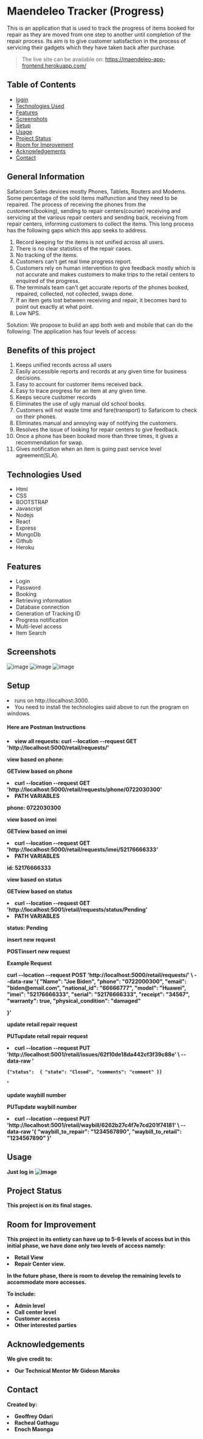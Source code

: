 # Maendeleo Tracker (Progress)
This is an application that is used to track the progress of items booked for repair as they are moved from one step to another until completion of the repair process. Its aim is to give customer satisfaction in the process of servicing their gadgets which they have taken back after purchase.
>The live site can be available on: https://maendeleo-app-frontend.herokuapp.com/
## Table of Contents
* [login](#login)
* [Technologies Used](#technologies-used)
* [Features](#features)
* [Screenshots](#screenshots)
* [Setup](#setup)
* [Usage](#usage)
* [Project Status](#project-status)
* [Room for Improvement](#room-for-improvement)
* [Acknowledgements](#acknowledgements)
* [Contact](#contact)
<!-- * [License](#license) -->
## General Information
Safaricom Sales devices mostly Phones, Tablets, Routers and Modems. Some percentage of the sold items malfunction and they need to be repaired. The process of receiving the phones from the customers(booking), sending to repair centers(courier) receiving and servicing at the various repair centers and sending back, receiving from repair centers, informing customers to collect the items.
This long process has the following gaps which this app seeks to address.
1.	Record keeping for the items is not unified across all users.
2.	There is no clear statistics of the repair cases.
3.	No tracking of the items.
4.	Customers can’t get real time progress report.
5.	Customers rely on human intervention to give feedback mostly which is not accurate and makes customers to make trips to the retail centers to enquired of the progress.
6.	The terminals team can’t get accurate reports of the phones booked, repaired, collected, not collected, swaps done.
7.	If an item gets lost between receiving and repair, it becomes hard to point out exactly at what point.
8.	Low NPS.

Solution:
We propose to build an app both web and mobile that can do the following:
The application has four levels of access:

## Benefits of this project 
1.	Keeps unified records across all users
2.	Easily accessible reports and records at any given time for business decisions.
3.	Easy to account for customer items received back.
4.	Easy to trace progress for an item at any given time.
5.	Keeps secure customer records
6.	Eliminates the use of ugly manual old school books.
7.	Customers will not waste time and fare(transport) to Safaricom to check on their phones.
8.	Eliminates manual and annoying way of notifying the customers.
9.	Resolves the issue of looking for repair centers to give feedback.
10. Once a phone has been booked more than three times, it gives a recommendation for swap.
11. Gives notification when an item is going past service level agreement(SLA).

## Technologies Used
- Html
- CSS
- BOOTSTRAP
- Javascript
- Nodejs
- React
- Express
- MongoDb
- Github
- Heroku


## Features

- Login
- Password 
- Booking
- Retrieving information
- Database connection
- Generation of Tracking ID
- Progress notification
- Multi-level access
- Item Search

## Screenshots
![image](https://user-images.githubusercontent.com/92366939/183600094-8b208c87-aace-4f21-9f77-a7e14a1f8ecb.png)
![image](https://user-images.githubusercontent.com/92366939/183602598-37e9d14a-aa63-4274-9031-e4be6b85bcd0.png)
![image](https://user-images.githubusercontent.com/92366939/183602843-18fe6933-fee9-4c8b-9f3d-e7a7324a2ea0.png)



## Setup
<li>runs on http://localhost:3000.
<li>You need to install the technologies said above to run the program on windows.
<p><h4>Here are Postman Instructions<h4><p>

<li>view all requests:
curl --location --request GET 'http://localhost:5000/retail/requests/'

<p>view based on phone:
<p>GETview based on phone
<li>curl --location --request GET 'http://localhost:5000/retail/requests/phone/0722030300'

<li>PATH VARIABLES
<p>phone:  0722030300

<p>view based on imei
<p>GETview based on imei
<li>curl --location --request GET 'http://localhost:5000/retail/requests/imei/52176666333'

<li> PATH VARIABLES
<p>id:  52176666333


<p>view based on status
<p>GETview based on status
<li>curl --location --request GET 'http://localhost:5001/retail/requests/status/Pending'

<li> PATH VARIABLES
<p>status: Pending


<p>insert new request
<p>POSTinsert new request
<p>Example Request
<p>curl --location --request POST 'http://localhost:5000/retail/requests/' \
 --data-raw '{ 
    "Name": "Joe Biden",
    "phone": "0722000300",
    "email": "biden@email.com",
    "national_id": "66666777",
    "model": "Huawei",
    "imei": "52176666333",
    "serial": "52176666333",
    "receipt": "34567",
    "warranty": true,
     "physical_condition": "damaged"  
        
 }'


<p>update retail repair request
<p>PUTupdate retail repair request
<li> curl --location --request PUT 'http://localhost:5001/retail/issues/62f10de18da442cf3f39c88e' \
--data-raw '

    {"status":  { "state": "Closed", "comments": "comment" }}
'


<p>update waybill number
<p>PUTupdate waybill number
<li>curl --location --request PUT 'http://localhost:5001/retail/waybill/6262b27c4f7e7cd201f74181' \
--data-raw '{
    "waybill_to_repair": "1234567890",
    "waybill_to_retail": "1234567890" 
}'

## Usage
Just log in
![image](https://user-images.githubusercontent.com/92366939/183600094-8b208c87-aace-4f21-9f77-a7e14a1f8ecb.png)

## Project Status
This project is on its final stages.
## Room for Improvement
This project in its entiety can have up to 5-6 levels of access but in this initial phase, we have done only two levels of access namely:
<li> Retail View
<li> Repair Center view.<p>
  
In the future phase, there is room to develop the remaining levels to accommodate more accesses.</p>

To include:
   <li>Admin level
   <li>Call center level
   <li>Customer access
   <li>Other interested parties

## Acknowledgements
We give credit to:
<li>Our Technical Mentor Mr Gideon Maroko


## Contact
Created by:
<li> Geoffrey Odari
<li>Racheal Gathagu
<li>Enoch Maonga



<!-- Optional -->
<!-- ## MIT -->
<!-- This project is open source and available under the [... MIT](). -->
